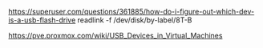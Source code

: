
https://superuser.com/questions/361885/how-do-i-figure-out-which-dev-is-a-usb-flash-drive
readlink -f /dev/disk/by-label/8T-B

https://pve.proxmox.com/wiki/USB_Devices_in_Virtual_Machines
